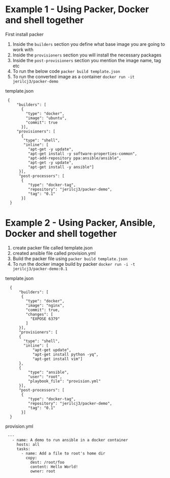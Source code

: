 # Example 1 - Using Packer, Docker and shell together

First install packer

1. Inside the ```builders``` section you define what base image you are going to work with
2. Inside the ```provisioners``` section you will install the necessary packages
3. Inside the ```post-provisioners``` section you mention the image name, tag etc
4. To run the below code ```packer build template.json```
5. To run the converted image as a container ```docker run -it jerilcj3/packer-demo```

template.json

```
 {
     "builders": [
       {
         "type": "docker",
         "image": "ubuntu",
         "commit": true
       }],
     "provisioners": [
       {
        "type": "shell",
        "inline": [
          "apt-get -y update",
          "apt-get install -y software-properties-common",
          "apt-add-repository ppa:ansible/ansible",
          "apt-get -y update",
          "apt-get install -y ansible"]
      }],
      "post-processors": [
       {
          "type": "docker-tag",
          "repository": "jerilcj3/packer-demo",
          "tag": "0.1"
       }]
  }
```

# Example 2 - Using Packer, Ansible, Docker and shell together

1. create packer file called template.json
2. created ansible file called provision.yml
3. Build the packer file using ```packer build template.json```
4. To run the docker image build by packer ```docker run -i -t jerilcj3/packer-demo:0.1```

template.json

```
  {
      "builders": [
       {
         "type": "docker",
         "image": "nginx",
         "commit": true,
         "changes": [
           "EXPOSE 6379"
         ]
      }],
      "provisioners": [
      {
        "type": "shell",
        "inline": [
            "apt-get update",
            "apt-get install python -yq",
            "apt-get install vim"]
      },
      {
          "type": "ansible",
          "user": "root",
          "playbook_file": "provision.yml"
      }],
      "post-processors": [
       {
          "type": "docker-tag",
          "repository": "jerilcj3/packer-demo",
          "tag": "0.1"
       }]
  }

```

provision.yml

```
 ---
   - name: A demo to run ansible in a docker container
     hosts: all
     tasks:
       - name: Add a file to root's home dir
         copy:
           dest: /root/foo
           content: Hello World!
           owner: root
```
